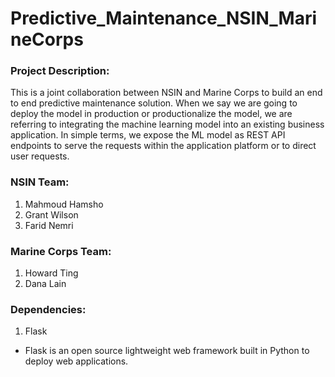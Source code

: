 # Predictive_Maintenance_NSIN_MarineCorps



### Project Description:
This is a joint collaboration between NSIN and Marine Corps to build an end to end predictive maintenance solution. When we say we are going to deploy the model in production or productionalize the model, we are referring to integrating the machine learning model into an existing business application. In simple terms, we expose the ML model as REST API endpoints to serve the requests within the application platform or to direct user requests. 



### NSIN Team:
1. Mahmoud Hamsho
2. Grant Wilson
3. Farid Nemri

### Marine Corps Team:
1. Howard Ting
2. Dana Lain


### Dependencies:
1. Flask
  *  Flask is an open source lightweight web framework built in Python to deploy web applications.
